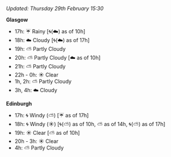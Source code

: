 *Updated: Thursday 29th February 15:30*

**Glasgow**

* 17h: :umbrella: Rainy [:cyclone:(:cloud:) as of 10h]
* 18h: :cloud: Cloudy [:cyclone:(:cloud:) as of 17h]
* 19h: :partly_sunny: Partly Cloudy
* 20h: :partly_sunny: Partly Cloudy [:cloud: as of 10h]
* 21h: :partly_sunny: Partly Cloudy
* 22h - 0h: :sunny: Clear
* 1h, 2h: :partly_sunny: Partly Cloudy
* 3h, 4h: :cloud: Cloudy

**Edinburgh**

* 17h: :cyclone: Windy (:partly_sunny:) [:umbrella: as of 17h]
* 18h: :cyclone: Windy (:sunny:) [:cyclone:(:partly_sunny:) as of 10h, :partly_sunny: as of 14h, :cyclone:(:partly_sunny:) as of 17h]
* 19h: :sunny: Clear [:partly_sunny: as of 10h]
* 20h - 3h: :sunny: Clear
* 4h: :partly_sunny: Partly Cloudy
